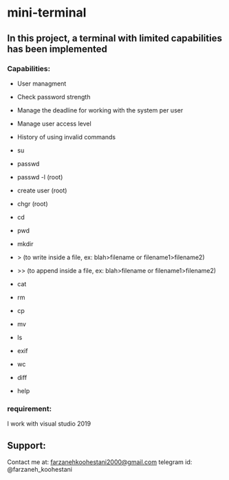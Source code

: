 # mini-terminal
## In this project, a **terminal** with limited capabilities has been implemented


### **Capabilities:**


* User managment

* Check password strength

* Manage the deadline for working with the system per user

* Manage user access level

* History of using invalid commands

* su <username>
  
* passwd

* passwd -l <time> <username> (root)
  
* create user (root)

* chgr <username> (root)
  
* cd
  
* pwd

* mkdir

* \> (to write inside a file, ex: blah>filename or filename1>filename2)

* \>> (to append inside a file, ex: blah>filename or filename1>filename2)

* cat

* rm

* cp

* mv

* ls

* exif <filename>
  
* wc <filename>
  
* diff <filename1> <filename2>
  
* help <commandname>
  
  
 ### requirement: 
 
 
 I work with visual studio 2019


## Support:


Contact me at:
farzanehkoohestani2000@gmail.com
telegram id: 
@farzaneh_koohestani

